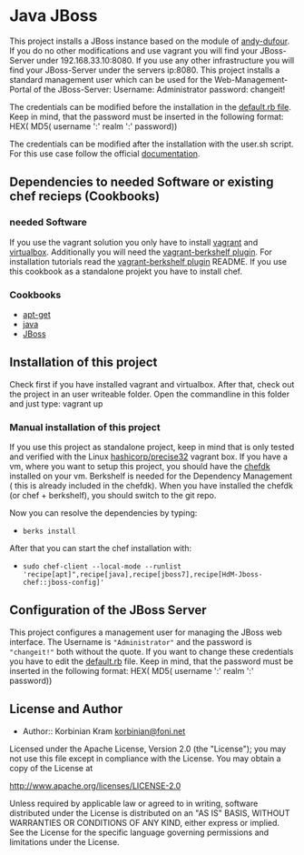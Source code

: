 # Java JBoss

This project installs a JBoss instance based on the module of [andy-dufour](https://supermarket.chef.io/cookbooks/jboss7).
If you do no other modifications and use vagrant you will find your JBoss-Server under 192.168.33.10:8080.
If you use any other infrastructure you will find your JBoss-Server under the servers ip:8080.
This project installs a standard management user which can be used for the Web-Management-Portal of the JBoss-Server:
Username: Administrator
password: changeit!

The credentials can be modified before the installation in the 
[default.rb file](/attributes/default.rb).
Keep in  mind, that the password must be inserted in the following format:
HEX( MD5( username ':' realm ':' password))

The credentials can be modified after the installation with the user.sh script. For this use case follow the official [documentation](https://docs.jboss.org/author/display/AS71/add-user+utility).

## Dependencies to needed Software or existing chef recieps (Cookbooks)

### needed Software
If you use the vagrant solution you only have to install [vagrant](https://www.vagrantup.com/) and [virtualbox](https://www.virtualbox.org/). Additionally you will need the [vagrant-berkshelf plugin](https://github.com/berkshelf/vagrant-berkshelf). For installation tutorials read the [vagrant-berkshelf plugin](https://github.com/berkshelf/vagrant-berkshelf) README.
If you use this cookbook as a standalone projekt you have to install chef.

### Cookbooks
* [apt-get](https://supermarket.chef.io/cookbooks/apt)
* [java](https://supermarket.chef.io/cookbooks/java)
* [JBoss](https://supermarket.chef.io/cookbooks/jboss7)


## Installation of this project
Check first if you have installed vagrant and virtualbox.  After that, check out the project in an user writeable folder.
Open the commandline in this folder and just type: vagrant up
### Manual installation of this project
If you use this project as standalone project, keep in mind that is only tested and verified with the Linux [hashicorp/precise32](https://atlas.hashicorp.com/hashicorp/boxes/precise32) vagrant box. If you have a vm, where you want to setup this project, you should have the [chefdk](https://downloads.chef.io/chef-dk/) installed on your vm. Berkshelf is needed for the Dependency Management ( this is already included in the chefdk). When you have installed the chefdk (or chef + berkshelf), you should switch to the git repo.

Now you can resolve the dependencies by typing: 
 * `berks install`

After that you can start the chef installation with: 
 * `sudo chef-client --local-mode --runlist 'recipe[apt]",recipe[java],recipe[jboss7],recipe[HdM-Jboss-chef::jboss-config]'`

## Configuration of the JBoss Server
This project configures a management user for managing the JBoss web interface. The Username is `"Administrator"` and the password is `"changeit!"` both without the quote. If you want to change these credentials you have to edit the [default.rb](/attributes/default.rb) file. 
Keep in  mind, that the password must be inserted in the following format:
HEX( MD5( username ':' realm ':' password))

## License and Author
 * Author:: Korbinian Kram korbinian@foni.net
 
Licensed under the Apache License, Version 2.0 (the "License"); you may not use this file except in compliance with the License. You may obtain a copy of the License at

http://www.apache.org/licenses/LICENSE-2.0

Unless required by applicable law or agreed to in writing, software distributed under the License is distributed on an "AS IS" BASIS, WITHOUT WARRANTIES OR CONDITIONS OF ANY KIND, either express or implied. See the License for the specific language governing permissions and limitations under the License.
